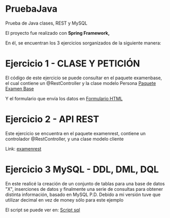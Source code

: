 # PruebaJava
Prueba de Java clases, REST y MySQL
<p>El proyecto fue realizado con <b>Spring Framework,</b></p> En él, se encuentran los 3 ejercicios sorganizados de la siguiente manera:</p>
<h1>Ejercicio 1 - CLASE Y PETICIÓN</h1>
<p>
El código de este ejercicio se puede consultar en el paquete examenbase, el cual contiene un @RestController y
la clase modelo Persona
<a href="https://github.com/house117/PruebaJava/tree/master/demo/src/main/java/app/examenbase">Paquete Examen Base</a>
</p>
<p>
Y el formulario que envía los datos en 
<a href="https://github.com/house117/PruebaJava/blob/master/demo/src/main/resources/static/formularioEj1.html">Formulario HTML</a>
</p>

<h1>Ejercicio 2 - API REST</h1>

<p>Este ejercicio se encuentra en el paquete examenrest, contiene un controlador @RestController, y una clase modelo cliente</p>
<p>Link: <a href="https://github.com/house117/PruebaJava/tree/master/demo/src/main/java/app/examenrest">examenrest</a></p>

<h1>Ejercicio 3 MySQL - DDL, DML, DQL</h1>
<p>En este realicé la creación de un conjunto de tablas para una base de datos "X", inserciones de datos y finalmente
una serie de consultas para obtener distinta información, basado en MySQL P.D. Debido a mi versión tuve que utilizar
decimal en vez de money sólo para este ejemplo</p>
<p>El script se puede ver en: <a href="https://github.com/house117/PruebaJava/blob/master/demo/src/main/java/app/script.sql">Script sql</a>
